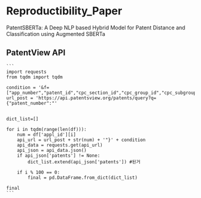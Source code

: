 # Reproductibility_Paper
PatentSBERTa: A Deep NLP based Hybrid Model for Patent Distance and Classification using Augmented SBERTa
## PatentView API

````
```
import requests
from tqdm import tqdm

condition = '&f=["app_number","patent_id","cpc_section_id","cpc_group_id","cpc_subgroup_id","cpc_category"]'
url_post = 'https://api.patentsview.org/patents/query?q={"patent_number":"'


dict_list=[]

for i in tqdm(range(len(df))):
    num = df['appl_id'][i]
    api_url = url_post + str(num) + '"}' + condition
    api_data = requests.get(api_url)
    api_json = api_data.json()
    if api_json['patents'] != None:
        dict_list.extend(api_json['patents']) #된거
    
    if i % 100 == 0:
        final = pd.DataFrame.from_dict(dict_list)

final
```
````

